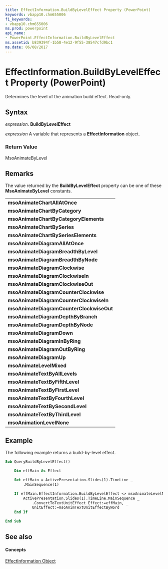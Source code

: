 ```yaml
---
title: EffectInformation.BuildByLevelEffect Property (PowerPoint)
keywords: vbapp10.chm655006
f1_keywords:
- vbapp10.chm655006
ms.prod: powerpoint
api_name:
- PowerPoint.EffectInformation.BuildByLevelEffect
ms.assetid: b839394f-1b58-4e12-9f55-38547cfd9bc1
ms.date: 06/08/2017
---
```



# EffectInformation.BuildByLevelEffect Property (PowerPoint)

Determines the level of the animation build effect. Read-only.


## Syntax

 _expression_. **BuildByLevelEffect**

 _expression_ A variable that represents a **EffectInformation** object.


### Return Value

MsoAnimateByLevel


## Remarks

The value returned by the  **BuildByLevelEffect** property can be one of these **MsoAnimateByLevel** constants.


||
|:-----|
|**msoAnimateChartAllAtOnce**|
|**msoAnimateChartByCategory**|
|**msoAnimateChartByCategoryElements**|
|**msoAnimateChartBySeries**|
|**msoAnimateChartBySeriesElements**|
|**msoAnimateDiagramAllAtOnce**|
|**msoAnimateDiagramBreadthByLevel**|
|**msoAnimateDiagramBreadthByNode**|
|**msoAnimateDiagramClockwise**|
|**msoAnimateDiagramClockwiseIn**|
|**msoAnimateDiagramClockwiseOut**|
|**msoAnimateDiagramCounterClockwise**|
|**msoAnimateDiagramCounterClockwiseIn**|
|**msoAnimateDiagramCounterClockwiseOut**|
|**msoAnimateDiagramDepthByBranch**|
|**msoAnimateDiagramDepthByNode**|
|**msoAnimateDiagramDown**|
|**msoAnimateDiagramInByRing**|
|**msoAnimateDiagramOutByRing**|
|**msoAnimateDiagramUp**|
|**msoAnimateLevelMixed**|
|**msoAnimateTextByAllLevels**|
|**msoAnimateTextByFifthLevel**|
|**msoAnimateTextByFirstLevel**|
|**msoAnimateTextByFourthLevel**|
|**msoAnimateTextBySecondLevel**|
|**msoAnimateTextByThirdLevel**|
|**msoAnimationLevelNone**|

## Example

The following example returns a build-by-level effect.


```vb
Sub QueryBuildByLevelEffect()

    Dim effMain As Effect

    Set effMain = ActivePresentation.Slides(1).TimeLine _
        .MainSequence(1)

    If effMain.EffectInformation.BuildByLevelEffect <> msoAnimateLevelNone Then
        ActivePresentation.Slides(1).TimeLine.MainSequence _
            .ConvertToTextUnitEffect Effect:=effMain, _
            UnitEffect:=msoAnimTextUnitEffectByWord
    End If

End Sub
```


## See also


#### Concepts



[EffectInformation Object](PowerPoint.EffectInformation.md)

